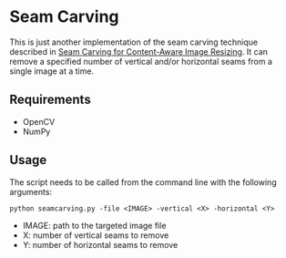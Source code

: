 # Seam Carving

This is just another implementation of the seam carving technique described in [Seam Carving for Content-Aware Image Resizing](https://inst.eecs.berkeley.edu/~cs194-26/fa18/hw/proj4-seamcarving/imret.pdf). It can remove a specified number of vertical and/or horizontal seams from a single image at a time.

## Requirements

* OpenCV
* NumPy

## Usage

The script needs to be called from the command line with the following arguments:
```
python seamcarving.py -file <IMAGE> -vertical <X> -horizontal <Y>
```
- IMAGE: path to the targeted image file
- X: number of vertical seams to remove
- Y: number of horizontal seams to remove
